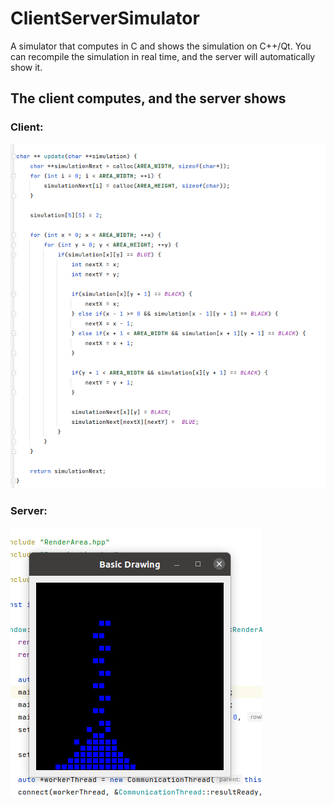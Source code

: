 # ClientServerSimulator
A simulator that computes in C and shows the simulation on C++/Qt. You can recompile the simulation in real time, and the server will automatically show it.

## The client computes, and the server shows
### Client:
<img src="client.png">

### Server:
<img src="server.png">

